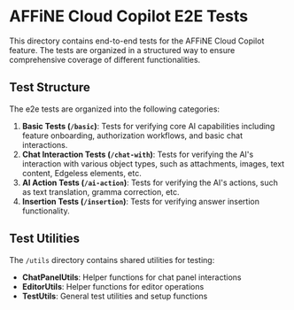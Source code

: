 # AFFiNE Cloud Copilot E2E Tests

This directory contains end-to-end tests for the AFFiNE Cloud Copilot feature. The tests are organized in a structured way to ensure comprehensive coverage of different functionalities.

## Test Structure

The e2e tests are organized into the following categories:

1. **Basic Tests (`/basic`)**: Tests for verifying core AI capabilities including feature onboarding, authorization workflows, and basic chat interactions.
2. **Chat Interaction Tests (`/chat-with`)**: Tests for verifying the AI's interaction with various ​object types, such as attachments, images, text content, Edgeless elements, etc.
3. **AI Action Tests (`/ai-action`)**: Tests for verifying the AI's actions, such as text translation, gramma correction, etc.
4. **Insertion Tests (`/insertion`)**: Tests for verifying answer insertion functionality.

## Test Utilities

The `/utils` directory contains shared utilities for testing:

- **ChatPanelUtils**: Helper functions for chat panel interactions
- **EditorUtils**: Helper functions for editor operations
- **TestUtils**: General test utilities and setup functions
